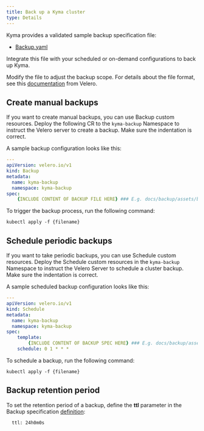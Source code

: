 ```yaml
---
title: Back up a Kyma cluster
type: Details
---
```

Kyma provides a validated sample backup specification file:

- [Backup.yaml](./assets/backup.yaml)

Integrate this file with your scheduled or on-demand configurations to back up Kyma.

Modify the file to adjust the backup scope. For details about the file format, see this [documentation](https://velero.io/docs/v1.0.0/api-types/backup/) from Velero.

## Create manual backups

If you want to create manual backups, you can use Backup custom resources. Deploy the following CR to the `kyma-backup` Namespace to instruct the Velero server to create a backup. Make sure the indentation is correct.

A sample backup configuration looks like this:

```yaml
---
apiVersion: velero.io/v1
kind: Backup
metadata:
  name: kyma-backup
  namespace: kyma-backup
spec:
    {INCLUDE CONTENT OF BACKUP FILE HERE} ### E.g. docs/backup/assets/backup.yaml
```

To trigger the backup process, run the following command:

```
kubectl apply -f {filename}
```

## Schedule periodic backups

If you want to take periodic backups, you can use Schedule custom resources. Deploy the Schedule custom resources in the `kyma-backup` Namespace to instruct the Velero Server to schedule a cluster backup. Make sure the indentation is correct.

A sample scheduled backup configuration looks like this:

```yaml
---
apiVersion: velero.io/v1
kind: Schedule
metadata:
  name: kyma-backup
  namespace: kyma-backup
spec:
    template:
        {INCLUDE CONTENT OF BACKUP SPEC HERE} ### E.g. docs/backup/assets/backup.yaml
    schedule: 0 1 * * *
```

To schedule a backup, run the following command:

```
kubectl apply -f {filename}
```

## Backup retention period

To set the retention period of a backup, define the **ttl** parameter in the Backup specification [definition](https://velero.io/docs/v1.0.0/api-types/backup/):

```  The amount of time before this backup is eligible for garbage collection.
  ttl: 24h0m0s
  ```
